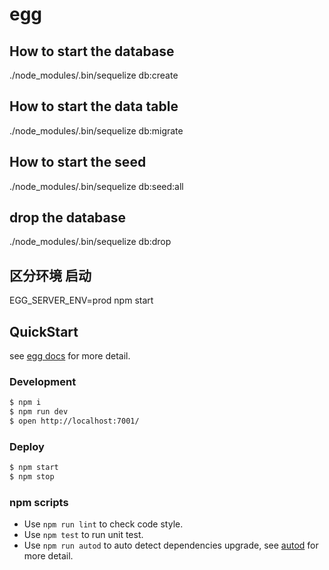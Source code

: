 # egg

## How to start the database

./node_modules/.bin/sequelize db:create

## How to start the data table

./node_modules/.bin/sequelize db:migrate

## How to start the seed

./node_modules/.bin/sequelize db:seed:all

## drop the database

./node_modules/.bin/sequelize db:drop

## 区分环境 启动
EGG_SERVER_ENV=prod npm start


## QuickStart

<!-- add docs here for user -->

see [egg docs][egg] for more detail.

### Development

```bash
$ npm i
$ npm run dev
$ open http://localhost:7001/
```

### Deploy

```bash
$ npm start
$ npm stop
```

### npm scripts

- Use `npm run lint` to check code style.
- Use `npm test` to run unit test.
- Use `npm run autod` to auto detect dependencies upgrade, see [autod](https://www.npmjs.com/package/autod) for more detail.


[egg]: https://eggjs.org
[网上教程 引入sequelize]: https://www.jianshu.com/p/2f78b1c88c51